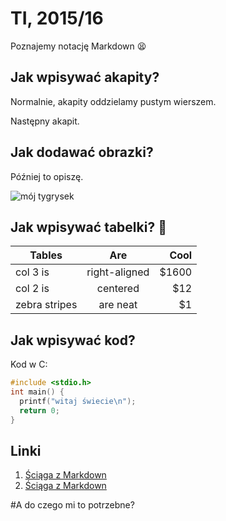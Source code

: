 # TI, 2015/16

Poznajemy notację Markdown 😫

## Jak wpisywać akapity?

Normalnie, akapity oddzielamy pustym wierszem.

Następny akapit.

## Jak dodawać obrazki?

Później to opiszę.

![mój tygrysek](my_tiger.png)

## Jak wpisywać tabelki? :imp:

| Tables        | Are           | Cool  |
| ------------- |:-------------:| -----:|
| col 3 is      | right-aligned | $1600 |
| col 2 is      | centered      |   $12 |
| zebra stripes | are neat      |    $1 |

## Jak wpisywać kod?

Kod w C:

```c
#include <stdio.h>
int main() {
  printf("witaj świecie\n");
  return 0;
}
```

## Linki

1. [Ściąga z Markdown](https://help.github.com/articles/basic-writing-and-formatting-syntax/)
1. [Ściąga z Markdown](https://help.github.com/articles/basic-writing-and-formatting-syntax/)

#A do czego mi to potrzebne?

